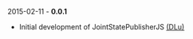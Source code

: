 2015-02-11 - **0.0.1**
 * Initial development of JointStatePublisherJS [(DLu)](https://github.com/DLu)

